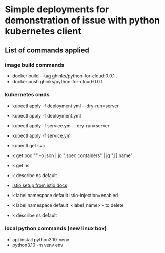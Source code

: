 # Simple deployments for demonstration of issue with python kubernetes client 

## List of commands applied 
### image build commands
- docker build --tag ghinks/python-for-cloud:0.0.1 .
- docker push ghinks/python-for-cloud:0.0.1

### kubernetes cmds
- kubectl apply -f deployment.yml --dry-run=server
- kubectl apply -f deployment.yml
- kubectl apply -f service.yml --dry-run=server
- kubectl apply -f service.yml
- kubectl get svc
- k get pod "<pod-name>" -o json | jq ".spec.containers" | jq ".[].name"

- k get ns
- k describe ns default
- [istio setup from istio docs](https://istio.io/latest/docs/setup/getting-started/)
- k label namespace default istio-injection=enabled
- k label namespace default '<label_name>'- to delete
- k describe ns default

### local python commands (new linux box)
- apt install python3.10-venv
- python3.10 -m venv env
